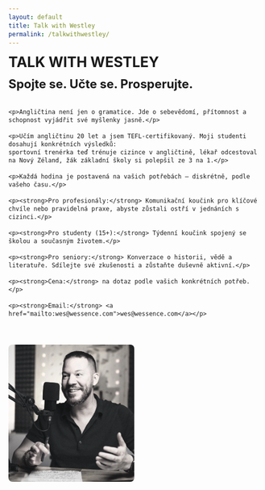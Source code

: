```yaml
---
layout: default
title: Talk with Westley
permalink: /talkwithwestley/
---
```


<div style="display: flex; align-items: flex-start; gap: 40px; margin-bottom: 3rem; flex-wrap: wrap;">

  <div style="flex: 1; min-width: 300px;">
    <h1 style="margin: 0 0 0.75rem 0;">TALK WITH WESTLEY</h1>
    <p style="font-size: 1.5rem; font-weight: 700; margin: 0 0 2rem 0;">
      Spojte se. Učte se. Prosperujte.
    </p>

    <p>Angličtina není jen o gramatice. Jde o sebevědomí, přítomnost a schopnost vyjádřit své myšlenky jasně.</p>

    <p>Učím angličtinu 20 let a jsem TEFL-certifikovaný. Moji studenti dosahují konkrétních výsledků: 
    sportovní trenérka teď trénuje cizince v angličtině, lékař odcestoval na Nový Zéland, žák základní školy si polepšil ze 3 na 1.</p>

    <p>Každá hodina je postavená na vašich potřebách — diskrétně, podle vašeho času.</p>

    <p><strong>Pro profesionály:</strong> Komunikační koučink pro klíčové chvíle nebo pravidelná praxe, abyste zůstali ostří v jednáních s cizinci.</p>

    <p><strong>Pro studenty (15+):</strong> Týdenní koučink spojený se školou a současným životem.</p>

    <p><strong>Pro seniory:</strong> Konverzace o historii, vědě a literatuře. Sdílejte své zkušenosti a zůstaňte duševně aktivní.</p>

    <p><strong>Cena:</strong> na dotaz podle vašich konkrétních potřeb.</p>

    <p><strong>Email:</strong> <a href="mailto:wes@wessence.com">wes@wessence.com</a></p>
  </div>

  <div style="flex: 0 0 250px;">
    <img src="/assets/css/images/Westley-Overcash.jpg" alt="Westley Overcash" style="max-width: 250px; width: 100%; border-radius: 8px;">
  </div>

</div>
